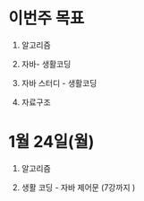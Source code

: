# 이번주 목표
1. 알고리즘  

2. 자바- 생활코딩  

3. 자바 스터디 - 생활코딩

4. 자료구조


# 1월 24일(월)

1. 알고리즘

2. 생활 코딩 - 자바 제어문 (7강까지 )
